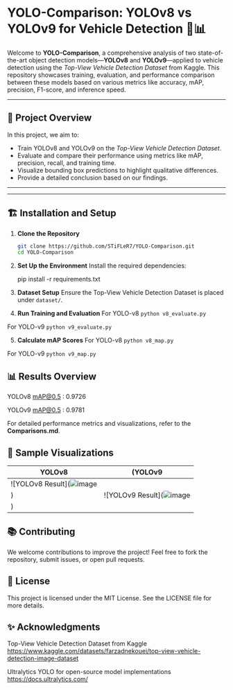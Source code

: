 
# YOLO-Comparison: YOLOv8 vs YOLOv9 for Vehicle Detection 🚗📊

Welcome to **YOLO-Comparison**, a comprehensive analysis of two state-of-the-art object detection models—**YOLOv8** and **YOLOv9**—applied to vehicle detection using the *Top-View Vehicle Detection Dataset* from Kaggle. This repository showcases training, evaluation, and performance comparison between these models based on various metrics like accuracy, mAP, precision, F1-score, and inference speed.

---

## 🚀 **Project Overview**

In this project, we aim to:
- Train YOLOv8 and YOLOv9 on the *Top-View Vehicle Detection Dataset*.
- Evaluate and compare their performance using metrics like mAP, precision, recall, and training time.
- Visualize bounding box predictions to highlight qualitative differences.
- Provide a detailed conclusion based on our findings.

---


---

## 🏗 **Installation and Setup**

1. **Clone the Repository**  
   ```bash
   git clone https://github.com/STiFLeR7/YOLO-Comparison.git
   cd YOLO-Comparison
2. **Set Up the Environment**
Install the required dependencies:

     
    pip install -r requirements.txt

3. **Dataset Setup**
Ensure the Top-View Vehicle Detection Dataset is placed under ```dataset/```.

4. **Run Training and Evaluation**
For YOLO-v8 ```python v8_evaluate.py```

For YOLO-v9 ```python v9_evaluate.py```

5. **Calculate mAP Scores**
For YOLO-v8 ```python v8_map.py```

For YOLO-v9 ```python v9_map.py```

## 📊 Results Overview

YOLOv8 mAP@0.5 : 0.9726

YOLOv9 mAP@0.5 : 0.9781

For detailed performance metrics and visualizations, refer to the **Comparisons.md**.

## 📸 Sample Visualizations
| YOLOv8                       | (YOLOv9                        |
| --------------------------------------- | --------------------------------------- |
| ![YOLOv8 Result](![image](https://github.com/user-attachments/assets/c0f3632d-679c-4c29-8e2f-b381858ec3ce)
) | ![YOLOv9 Result](![image](https://github.com/user-attachments/assets/6a548a00-457e-46b1-a0a9-d8802cbc5660)
) |

## 📚 Contributing
We welcome contributions to improve the project! Feel free to fork the repository, submit issues, or open pull requests.

## 📜 License
This project is licensed under the MIT License. See the LICENSE file for more details.

## ✨ Acknowledgments
Top-View Vehicle Detection Dataset from Kaggle https://www.kaggle.com/datasets/farzadnekouei/top-view-vehicle-detection-image-dataset

Ultralytics YOLO for open-source model implementations 
https://docs.ultralytics.com/
